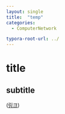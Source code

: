 ```yaml
---
layout: single
title:  "temp"
categories: 
  - ComputerNetwork

typora-root-url: ../
---
```








# title



## subtitle



([링크](https://www.businesspost.co.kr/BP?command=article_view&num=336777))



